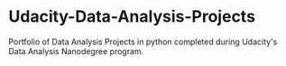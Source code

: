 # Udacity-Data-Analysis-Projects
 Portfolio of Data Analysis Projects in python completed during Udacity's Data Analysis Nanodegree program.

